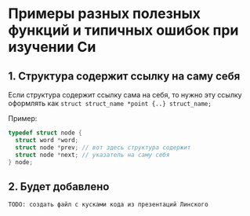 # Примеры разных полезных функций и типичных ошибок при изучении Си

## 1. Структура содержит ссылку на саму себя

Если структура содержит ссылку сама на себя, то нужно эту ссылку оформлять как `struct struct_name *point {..} struct_name;`

Пример:

```c
typedef struct node {
  struct word *word;
  struct node *prev; // вот здесь структура содержит
  struct node *next; // указатель на саму себя
} node;
```

## 2. Будет добавлено

```
TODO: создать файл с кусками кода из презентаций Линского
```